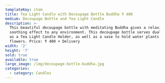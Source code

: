 ```yaml
---
templateKey: item
title: Tea Light Candle with Decoupage Bottle Buddha ₹ 400
medium: Decoupage Bottle and Tea Light Candle
description: >-
  This beautiful decoupage bottle with meditating Buddha gives a relaxing,
  soothing effect to any environment. This decoupage bottle serves dual purpose
  as a Tea Light Candle Holder, as well as a vase to hold water plants or
  flowers. Price: ₹ 400 + Delivery
width: '2'
height: '7'
sold: true
available: true
large_image: /img/decoupage-bottle-buddha.jpg
categories:
  - category: Candles
---
```


